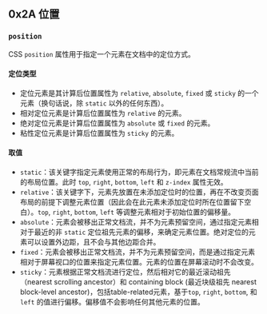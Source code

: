 ## 0x2A 位置

### `position`

CSS `position` 属性用于指定一个元素在文档中的定位方式。

#### 定位类型

- 定位元素是其计算后位置属性为 `relative`, `absolute`, `fixed` 或 `sticky` 的一个元素（换句话说，除 `static` 以外的任何东西）。
- 相对定位元素是计算后位置属性为 `relative` 的元素。
- 绝对定位元素是计算后位置属性为 `absolute` 或 `fixed` 的元素。
- 粘性定位元素是计算后位置属性为 `sticky` 的元素。


#### 取值

- `static`：该关键字指定元素使用正常的布局行为，即元素在文档常规流中当前的布局位置。此时 `top`, `right`, `bottom`, `left` 和 `z-index` 属性无效。
- `relative`：该关键字下，元素先放置在未添加定位时的位置，再在不改变页面布局的前提下调整元素位置（因此会在此元素未添加定位时所在位置留下空白）。`top`, `right`, `bottom`, `left` 等调整元素相对于初始位置的偏移量。
- `absolute`：元素会被移出正常文档流，并不为元素预留空间，通过指定元素相对于最近的非 `static` 定位祖先元素的偏移，来确定元素位置。绝对定位的元素可以设置外边距，且不会与其他边距合并。
- `fixed`：元素会被移出正常文档流，并不为元素预留空间，而是通过指定元素相对于屏幕视口的位置来指定元素位置。元素的位置在屏幕滚动时不会改变。
- `sticky`：元素根据正常文档流进行定位，然后相对它的最近滚动祖先（nearest scrolling ancestor）和 containing block (最近块级祖先 nearest block-level ancestor)，包括table-related元素，基于`top`, `right`, `bottom`, 和 `left` 的值进行偏移。偏移值不会影响任何其他元素的位置。